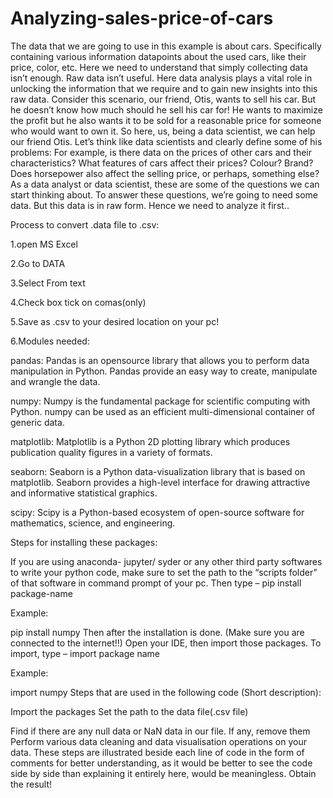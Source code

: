 # Analyzing-sales-price-of-cars


The data that we are going to use in this example is about cars. Specifically containing various information datapoints about the used cars, like their price, color, etc. Here we need to understand that simply collecting data isn’t enough. Raw data isn’t useful. Here data analysis plays a vital role in unlocking the information that we require and to gain new insights into this raw data. Consider this scenario, our friend, Otis, wants to sell his car. But he doesn’t know how much should he sell his car for! He wants to maximize the profit but he also wants it to be sold for a reasonable price for someone who would want to own it. So here, us, being a data scientist, we can help our friend Otis. Let’s think like data scientists and clearly define some of his problems: For example, is there data on the prices of other cars and their characteristics? What features of cars affect their prices? Colour? Brand? Does horsepower also affect the selling price, or perhaps, something else? As a data analyst or data scientist, these are some of the questions we can start thinking about. To answer these questions, we’re going to need some data. But this data is in raw form. Hence we need to analyze it first..

Process to convert .data file to .csv:

1.open MS Excel

2.Go to DATA

3.Select From text

4.Check box tick on comas(only)

5.Save as .csv to your desired location on your pc!

6.Modules needed:


pandas: Pandas is an opensource library that allows you to perform data manipulation in Python. Pandas provide an easy way to create, manipulate and wrangle the data.

numpy: Numpy is the fundamental package for scientific computing with Python. numpy can be used as an efficient multi-dimensional container of generic data.

matplotlib: Matplotlib is a Python 2D plotting library which produces publication quality figures in a variety of formats.

seaborn: Seaborn is a Python data-visualization library that is based on matplotlib. Seaborn provides a high-level interface for drawing attractive and informative statistical graphics.

scipy: Scipy is a Python-based ecosystem of open-source software for mathematics, science, and engineering.

Steps for installing these packages:


If you are using anaconda- jupyter/ syder or any other third party softwares to write your python code, make sure to set the path to the “scripts folder” of that software in command prompt of your pc.
Then type – pip install package-name

Example:

pip install numpy
Then after the installation is done. (Make sure you are connected to the internet!!) Open your IDE, then import those packages. To import, type – import package name

Example:

import numpy
Steps that are used in the following code (Short description):

Import the packages
Set the path to the data file(.csv file)

Find if there are any null data or NaN data in our file. If any, remove them
Perform various data cleaning and data visualisation operations on your data. These steps are illustrated beside each line of code in the form of comments for better understanding, as it would be better to see the code side by side than explaining it entirely here, would be meaningless.
Obtain the result!
